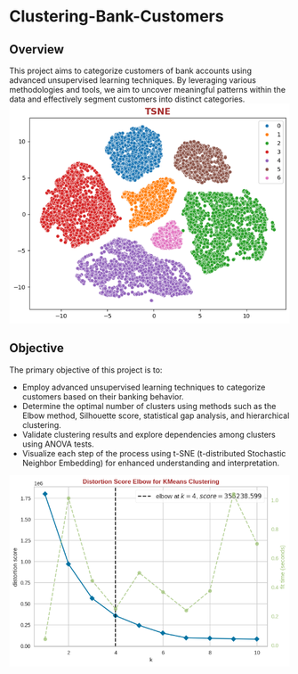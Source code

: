 # Clustering-Bank-Customers

## Overview

This project aims to categorize customers of bank accounts using advanced unsupervised learning techniques. By leveraging various methodologies and tools, we aim to uncover meaningful patterns within the data and effectively segment customers into distinct categories.
<img src='https://github.com/HabibaShera/Clustering-Bank-Customers/blob/main/clusters-TSNE.png?raw=true'>

## Objective

The primary objective of this project is to:

- Employ advanced unsupervised learning techniques to categorize customers based on their banking behavior.
- Determine the optimal number of clusters using methods such as the Elbow method, Silhouette score, statistical gap analysis, and hierarchical clustering.
- Validate clustering results and explore dependencies among clusters using ANOVA tests.
- Visualize each step of the process using t-SNE (t-distributed Stochastic Neighbor Embedding) for enhanced understanding and interpretation.
<img src='https://github.com/HabibaShera/Clustering-Bank-Customers/blob/main/k-clusters.png?raw=true'>


